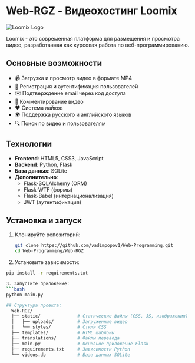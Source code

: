 # Web-RGZ - Видеохостинг Loomix

![Loomix Logo](https://via.placeholder.com/150x50?text=Loomix)

Loomix - это современная платформа для размещения и просмотра видео, разработанная как курсовая работа по веб-программированию.

## Основные возможности

- 📹 Загрузка и просмотр видео в формате MP4
- 🔐 Регистрация и аутентификация пользователей
- ✉️ Подтверждение email через код доступа
- 💬 Комментирование видео
- ❤️ Система лайков
- 🌍 Поддержка русского и английского языков
- 🔍 Поиск по видео и пользователям

## Технологии

- **Frontend**: HTML5, CSS3, JavaScript
- **Backend**: Python, Flask
- **База данных**: SQLite
- **Дополнительно**: 
  - Flask-SQLAlchemy (ORM)
  - Flask-WTF (формы)
  - Flask-Babel (интернационализация)
  - JWT (аутентификация)

## Установка и запуск

1. Клонируйте репозиторий:
   ```bash
   git clone https://github.com/vadimpopov1/Web-Programming.git
   cd Web-Programming/Web-RGZ
   
2. Установите зависимости:
  ```bash
  pip install -r requirements.txt

3. Запустите приложение:
  ```bash
  python main.py

## Структура проекта:
    Web-RGZ/
    ├── static/              # Статические файлы (CSS, JS, изображения)
    │   ├── uploads/         # Загруженные видео
    │   └── styles/          # Стили CSS
    ├── templates/           # HTML шаблоны
    ├── translations/        # Файлы перевода
    ├── main.py              # Основное приложение Flask
    ├── requirements.txt     # Зависимости Python
    └── videos.db            # База данных SQLite
